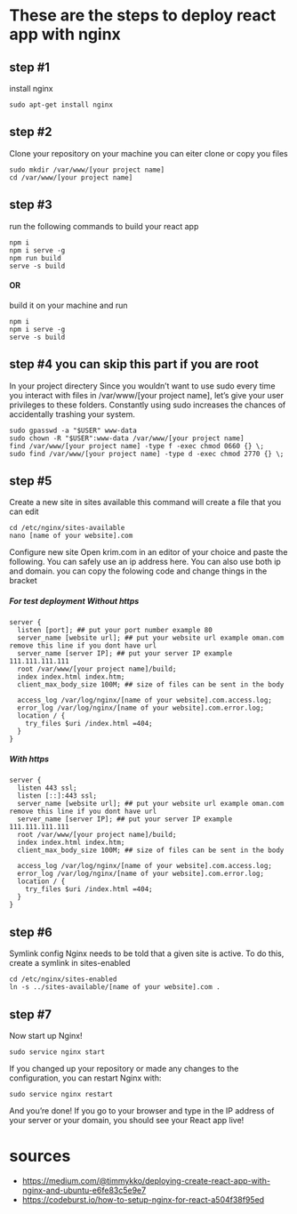 # These are the steps to deploy react app with nginx

## step #1

install nginx
```
sudo apt-get install nginx
```

## step #2 
Clone your repository on your machine
you can eiter clone or copy you files
```
sudo mkdir /var/www/[your project name]
cd /var/www/[your project name]
```
## step #3
run the following commands to build your react app
```
npm i
npm i serve -g
npm run build
serve -s build
```
#### OR 
build it on your machine and run
```
npm i
npm i serve -g
serve -s build
```
## step #4 you can skip this part if you are root
In your project directery
Since you wouldn’t want to use sudo every time you interact with files in /var/www/[your project name], let’s give your user privileges to these folders. 
Constantly using sudo increases the chances of accidentally trashing your system.
```
sudo gpasswd -a "$USER" www-data
sudo chown -R "$USER":www-data /var/www/[your project name]
find /var/www/[your project name] -type f -exec chmod 0660 {} \;
sudo find /var/www/[your project name] -type d -exec chmod 2770 {} \;
```
## step #5
Create a new site in sites available
this command will create a file that you can edit
```
cd /etc/nginx/sites-available
nano [name of your website].com
```
Configure new site
Open krim.com in an editor of your choice and paste the following. 
You can safely use an ip address here.
You can also use both ip and domain.
you can copy the folowing code and change things in the bracket
##### For test deployment Without https
```
server {
  listen [port]; ## put your port number example 80
  server_name [website url]; ## put your website url example oman.com remove this line if you dont have url
  server_name [server IP]; ## put your server IP example 111.111.111.111
  root /var/www/[your project name]/build;
  index index.html index.htm;
  client_max_body_size 100M; ## size of files can be sent in the body

  access_log /var/log/nginx/[name of your website].com.access.log;
  error_log /var/log/nginx/[name of your website].com.error.log;
  location / {
    try_files $uri /index.html =404;
  }
}
```
##### With https
```
server {
  listen 443 ssl;
  listen [::]:443 ssl;
  server_name [website url]; ## put your website url example oman.com remove this line if you dont have url
  server_name [server IP]; ## put your server IP example 111.111.111.111
  root /var/www/[your project name]/build;
  index index.html index.htm;
  client_max_body_size 100M; ## size of files can be sent in the body

  access_log /var/log/nginx/[name of your website].com.access.log;
  error_log /var/log/nginx/[name of your website].com.error.log;
  location / {
    try_files $uri /index.html =404;
  }
}
```

## step #6
Symlink config
Nginx needs to be told that a given site is active. To do this, create a symlink in sites-enabled
```
cd /etc/nginx/sites-enabled
ln -s ../sites-available/[name of your website].com .
```
## step #7

Now start up Nginx!
```
sudo service nginx start
```
If you changed up your repository or made any changes to the configuration, you can restart Nginx with:
```
sudo service nginx restart
```
And you’re done! If you go to your browser and type in the IP address of your server or your domain, you should see your React app live!

# sources
* https://medium.com/@timmykko/deploying-create-react-app-with-nginx-and-ubuntu-e6fe83c5e9e7
* https://codeburst.io/how-to-setup-nginx-for-react-a504f38f95ed

